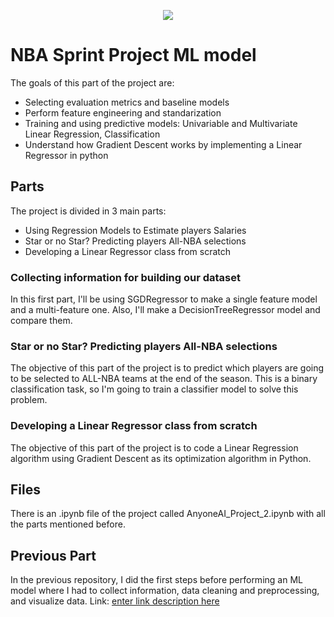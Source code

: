 <p align="center">
  <img src="https://encrypted-tbn0.gstatic.com/images?q=tbn:ANd9GcQ-dVcJLNeI7NdoFRskqhW5QFdg1SAwxVgGMg&usqp=CAU"/>
</p>

# NBA Sprint Project ML model

The goals of this part of the project are:

* Selecting evaluation metrics and baseline models
* Perform feature engineering and standarization
* Training and using predictive models: Univariable and Multivariate Linear Regression, Classification
* Understand how Gradient Descent works by implementing a Linear Regressor in python

## Parts

The project is divided in 3 main parts:
* Using Regression Models to Estimate players Salaries
* Star or no Star? Predicting players All-NBA selections
* Developing a Linear Regressor class from scratch

### Collecting information for building our dataset

In this first part, I'll be using SGDRegressor to make a single feature model and a multi-feature one.
Also, I'll make a DecisionTreeRegressor model and compare them.

### Star or no Star? Predicting players All-NBA selections

The objective of this part of the project is to predict which players are going to be selected to ALL-NBA teams at the end of the season.
This is a binary classification task, so I'm going to train a classifier model to solve this problem.

### Developing a Linear Regressor class from scratch
 
The objective of this part of the project is to code a Linear Regression algorithm using Gradient Descent as its optimization algorithm in Python.

##  Files

There is an .ipynb file of the project called AnyoneAI_Project_2.ipynb with all the parts mentioned before.

## Previous Part

In the previous repository, I did the first steps before performing an ML model where I had to collect information, data cleaning and preprocessing, and visualize data.
Link: [enter link description here](https://github.com/Gonzalez-Matias/Anyone_Sprint_1.git)
